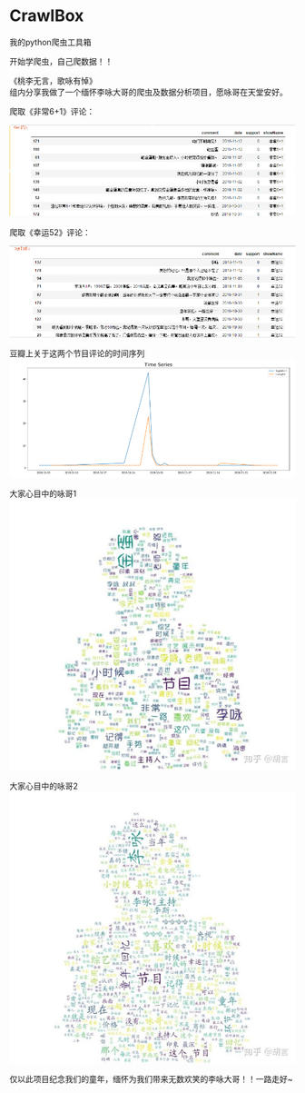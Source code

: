 # CrawlBox
我的python爬虫工具箱  

开始学爬虫，自己爬数据！！  

《桃李无言，歌咏有悼》  
组内分享我做了一个缅怀李咏大哥的爬虫及数据分析项目，愿咏哥在天堂安好。

爬取《非常6+1》评论：  

![](https://github.com/xuganghuhu/CrawlBox-by-Python/blob/master/LY1.png)

爬取《幸运52》评论：  

![](https://github.com/xuganghuhu/CrawlBox-by-Python/blob/master/LY2.png)

豆瓣上关于这两个节目评论的时间序列
![](https://github.com/xuganghuhu/CrawlBox-by-Python/blob/master/LY3.png)

大家心目中的咏哥1
![](https://github.com/xuganghuhu/CrawlBox-by-Python/blob/master/LY4.jpg)

大家心目中的咏哥2
![](https://github.com/xuganghuhu/CrawlBox-by-Python/blob/master/LY5.jpg)

仅以此项目纪念我们的童年，缅怀为我们带来无数欢笑的李咏大哥！！一路走好~
